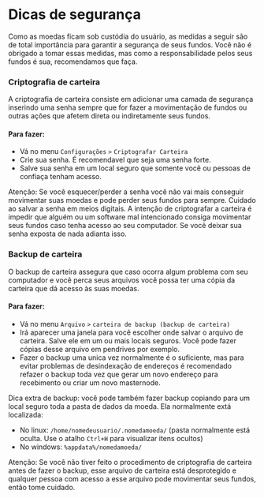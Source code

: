 # Dicas de segurança

Como as moedas ficam sob custódia do usuário, as medidas a seguir são de total importância para garantir a segurança de seus fundos. Você não é obrigado a tomar essas medidas, mas como a responsabilidade pelos seus fundos é sua, recomendamos que faça.

### Criptografia de carteira

A criptografia de carteira consiste em adicionar uma camada de segurança inserindo uma senha sempre que for fazer a movimentação de fundos ou outras ações que afetem direta ou indiretamente seus fundos.

#### Para fazer:
- Vá no menu ```Configurações``` ```>``` ```Criptografar Carteira```
- Crie sua senha. É recomendavel que seja uma senha forte.
- Salve sua senha em um local seguro que somente você ou pessoas de confiaça tenham acesso.

Atenção: 
Se você esquecer/perder a senha você não vai mais conseguir movimentar suas moedas e pode perder seus fundos para sempre.
Cuidado ao salvar a senha em meios digitais. A intenção de criptografar a carteira é impedir que alguém ou um software mal intencionado consiga movimentar seus fundos caso tenha acesso ao seu computador. Se você deixar sua senha exposta de nada adianta isso.

### Backup de carteira

O backup de carteira assegura que caso ocorra algum problema com seu computador e você perca seus arquivos você possa ter uma cópia da carteira que dá acesso às suas moedas.

#### Para fazer:
- Vá no menu ```Arquivo``` ```>``` ```carteira de backup (backup de carteira)```
- Irá aparecer uma janela para você escolher onde salvar o arquivo de carteira. Salve ele em um ou mais locais seguros. Você pode fazer cópias desse arquivo em pendrives por exemplo.
- Fazer o backup uma unica vez normalmente é o suficiente, mas para evitar problemas de desindexação de endereços é recomendado refazer o backup toda vez que gerar um novo endereço para recebimento ou criar um novo masternode.

Dica extra de backup: você pode também fazer backup copiando para um local seguro toda a pasta de dados da moeda. Ela normalmente extá localizada:
- No linux: ```/home/nomedeusuario/.nomedamoeda/``` (pasta normalmente está oculta. Use o atalho ```Ctrl+H``` para visualizar itens ocultos)
- No windows: ```%appdata%/nomedamoeda/```


Atenção:
Se você não tiver feito o procedimento de criptografia de carteira antes de fazer o backup, esse arquivo de carteira está desprotegido e qualquer pessoa com acesso a esse arquivo pode movimentar seus fundos, então tome cuidado.

